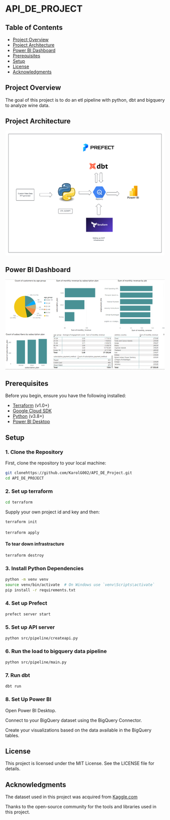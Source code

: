 # API_DE_PROJECT

## Table of Contents

- [Project Overview](#project-overview)
- [Project Architecture](#project-architecture)
- [Power BI Dashboard](#power-bi-dashboard)
- [Prerequisites](#prerequisites)
- [Setup](#setup)
- [License](#license)
- [Acknowledgments](#acknowledgments)
## Project Overview

The goal of this project is to do an etl pipeline with python, dbt and bigquery to analyze wine data.

## Project Architecture

![Project architecture](images/Architecture_diag.png "Architecture diagram")

## Power BI Dashboard
![Power BI Dashboard](images/Analytics_Dashboard.PNG "Power BI Dashboard_1")


## Prerequisites

Before you begin, ensure you have the following installed:

- [Terraform](https://www.terraform.io/downloads.html) (v1.0+)
- [Google Cloud SDK](https://cloud.google.com/sdk/docs/install)
- [Python](https://www.python.org/downloads/) (v3.8+)
- [Power BI Desktop](https://powerbi.microsoft.com/desktop/)

## Setup

### 1. Clone the Repository

First, clone the repository to your local machine:
```bash
git clonehttps://github.com/KarolG002/API_DE_Project.git
cd API_DE_PROJECT
```

### 2. Set up terraform
```bash
cd terraform
```
Supply your own project id and key and then:
```bash
terraform init

terraform apply
```

#### To tear down infrastracture
```bash
terraform destroy
```

### 3. Install Python Dependencies
```bash
python -m venv venv
source venv/bin/activate  # On Windows use `venv\Scripts\activate`
pip install -r requirements.txt

```
### 4. Set up Prefect
```bash
prefect server start
```

### 5. Set up API server
```bash
python src/pipeline/createapi.py
```

### 6. Run the load to bigquery data pipeline
```bash
python src/pipeline/main.py
```

### 7. Run dbt
```bash
dbt run
```

### 8. Set Up Power BI
Open Power BI Desktop.

Connect to your BigQuery dataset using the BigQuery Connector.

Create your visualizations based on the data available in the BigQuery tables.


## License
This project is licensed under the MIT License. See the LICENSE file for details.

## Acknowledgments

The dataset used in this project was acquired from [Kaggle.com](https://www.kaggle.com/datasets/budnyak/wine-rating-and-price)

Thanks to the open-source community for the tools and libraries used in this project.
